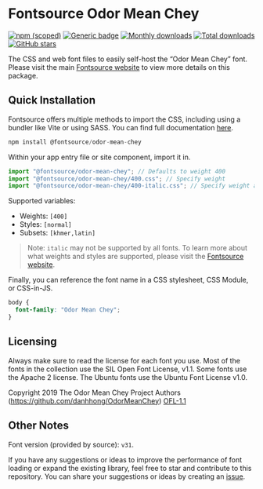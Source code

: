 # Fontsource Odor Mean Chey

[![npm (scoped)](https://img.shields.io/npm/v/@fontsource/odor-mean-chey?color=brightgreen)](https://www.npmjs.com/package/@fontsource/odor-mean-chey) [![Generic badge](https://img.shields.io/badge/fontsource-passing-brightgreen)](https://github.com/fontsource/fontsource) [![Monthly downloads](https://badgen.net/npm/dm/@fontsource/odor-mean-chey)](https://github.com/fontsource/fontsource) [![Total downloads](https://badgen.net/npm/dt/@fontsource/odor-mean-chey)](https://github.com/fontsource/fontsource) [![GitHub stars](https://img.shields.io/github/stars/fontsource/fontsource.svg?style=social&label=Star)](https://github.com/fontsource/fontsource/stargazers)

The CSS and web font files to easily self-host the “Odor Mean Chey” font. Please visit the main [Fontsource website](https://fontsource.org/fonts/odor-mean-chey) to view more details on this package.

## Quick Installation

Fontsource offers multiple methods to import the CSS, including using a bundler like Vite or using SASS. You can find full documentation [here](https://fontsource.org/docs/getting-started/introduction).

```javascript
npm install @fontsource/odor-mean-chey
```

Within your app entry file or site component, import it in.

```javascript
import "@fontsource/odor-mean-chey"; // Defaults to weight 400
import "@fontsource/odor-mean-chey/400.css"; // Specify weight
import "@fontsource/odor-mean-chey/400-italic.css"; // Specify weight and style
```

Supported variables:
- Weights: `[400]`
- Styles: `[normal]`
- Subsets: `[khmer,latin]`

> Note: `italic` may not be supported by all fonts. To learn more about what weights and styles are supported, please visit the [Fontsource website](https://fontsource.org/fonts/odor-mean-chey).

Finally, you can reference the font name in a CSS stylesheet, CSS Module, or CSS-in-JS.

```css
body {
  font-family: "Odor Mean Chey";
}
```

## Licensing
Always make sure to read the license for each font you use. Most of the fonts in the collection use the SIL Open Font License, v1.1. Some fonts use the Apache 2 license. The Ubuntu fonts use the Ubuntu Font License v1.0.

Copyright 2019 The Odor Mean Chey Project Authors (https://github.com/danhhong/OdorMeanChey)
[OFL-1.1](https://openfontlicense.org)

## Other Notes
Font version (provided by source): `v31`.

If you have any suggestions or ideas to improve the performance of font loading or expand the existing library, feel free to star and contribute to this repository. You can share your suggestions or ideas by creating an [issue](https://github.com/fontsource/fontsource/issues).